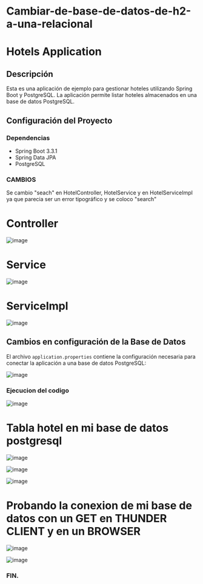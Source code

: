 # Cambiar-de-base-de-datos-de-h2-a-una-relacional

# Hotels Application

## Descripción

Esta es una aplicación de ejemplo para gestionar hoteles utilizando Spring Boot y PostgreSQL. La aplicación permite listar hoteles almacenados en una base de datos PostgreSQL.

## Configuración del Proyecto

### Dependencias

- Spring Boot 3.3.1
- Spring Data JPA
- PostgreSQL

### CAMBIOS

Se cambio "seach" en HotelController, HotelService y en HotelServiceImpl ya que parecia ser un error tipográfico y se coloco "search"

# Controller
![image](https://github.com/cristofer753/Cambiar-de-base-de-datos-de-h2-a-una-relacional/assets/141539505/1a872a6c-c8a4-4215-83d1-84114eefd7d7)

# Service
![image](https://github.com/cristofer753/Cambiar-de-base-de-datos-de-h2-a-una-relacional/assets/141539505/60cac381-d95c-466b-a658-0d5b7cd7a0cc)

# ServiceImpl
![image](https://github.com/cristofer753/Cambiar-de-base-de-datos-de-h2-a-una-relacional/assets/141539505/3028e079-cc7b-4de5-963c-94e247597daf)


## Cambios en configuración de la Base de Datos

El archivo `application.properties` contiene la configuración necesaria para conectar la aplicación a una base de datos PostgreSQL:

![image](https://github.com/cristofer753/Cambiar-de-base-de-datos-de-h2-a-una-relacional/assets/141539505/5d1480a3-df04-42d1-9550-db99cd898fdf)

### Ejecucion del codigo

![image](https://github.com/cristofer753/Cambiar-de-base-de-datos-de-h2-a-una-relacional/assets/141539505/f00c49e0-3bcd-4809-ae46-b5877bb32bf4)

# Tabla hotel en mi base de datos postgresql

![image](https://github.com/cristofer753/Cambiar-de-base-de-datos-de-h2-a-una-relacional/assets/141539505/211857fd-74d3-465c-a328-f831d70cce46)

![image](https://github.com/cristofer753/Cambiar-de-base-de-datos-de-h2-a-una-relacional/assets/141539505/ab012b46-3635-4512-93d8-7be8e9d3b342)

![image](https://github.com/cristofer753/Cambiar-de-base-de-datos-de-h2-a-una-relacional/assets/141539505/ec2fb87b-2c37-4254-ad59-a15f9872c6fb)

# Probando la conexion de mi base de datos con un GET en THUNDER CLIENT y en un BROWSER

![image](https://github.com/cristofer753/Cambiar-de-base-de-datos-de-h2-a-una-relacional/assets/141539505/2831d477-8536-4ae1-8e69-2a0c2345b7ff)

![image](https://github.com/cristofer753/Cambiar-de-base-de-datos-de-h2-a-una-relacional/assets/141539505/a6b2185d-09be-408b-8ef4-975a7b1f92ec)


### FIN.

